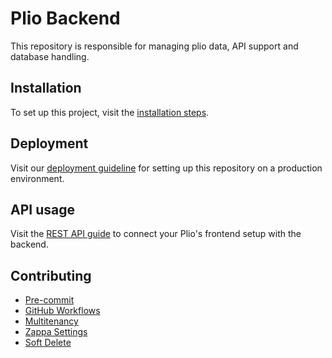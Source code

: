 # Plio Backend
This repository is responsible for managing plio data, API support and database handling.

## Installation
To set up this project, visit the [installation steps](docs/INSTALLATION.md).

## Deployment
Visit our [deployment guideline](docs/DEPLOYMENT.md) for setting up this repository on a production environment.

## API usage
Visit the [REST API guide](docs/REST-API.md) to connect your Plio's frontend setup with the backend.

## Contributing
- [Pre-commit](docs/PRE-COMMIT.md)
- [GitHub Workflows](docs/GITHUB-WORKFLOWS.md)
- [Multitenancy](docs/MULTITENANCY.md)
- [Zappa Settings](docs/ZAPPA-SETTINGS.md)
- [Soft Delete](docs/SOFT-DELETE.md)

